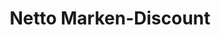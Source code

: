 ---
title: "Netto Marken-Discount"
url: /wuppertal/netto-marken-discount-friedrich-ebert-strasse/
shop: Supermarkt
---
